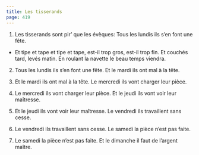 ```yaml
---
title: Les tisserands
page: 419
---  
```



1.  Les tisserands sont pir’ que les évèques:
Tous les lundis ils s’en font une fête.


- Et tipe et tape et tipe et tape,
est-il trop gros, est-il trop fin.
Et couchés tard, levés matin.
En roulant la navette
le beau temps viendra.


2. Tous les lundis ils s’en font une fête.
Et le mardi ils ont mal à la tête.


3. Et le mardi ils ont mal à la tête.
Le mercredi ils vont charger leur pièce.


4. Le mercredi ils vont charger leur pièce.
Et le jeudi ils vont voir leur maîtresse.


5. Et le jeudi ils vont voir leur maîtresse.
Le vendredi ils travaillent sans cesse.


6. Le vendredi ils travaillent sans cesse.
Le samedi la pièce n’est pas faite.


7. Le samedi la pièce n’est pas faite.
Et le dimanche il faut de l’argent maître.
